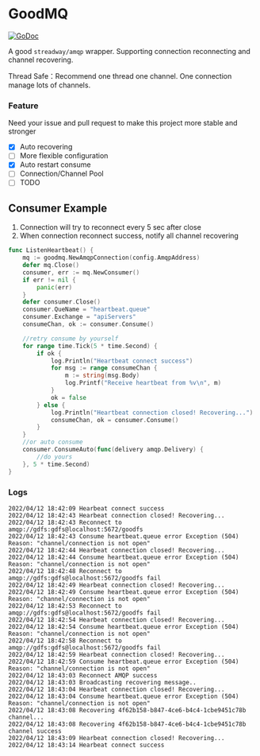 # GoodMQ

[![GoDoc](https://godoc.org/github.com/838239178/goodmq?status.svg)](http://godoc.org/github.com/838239178/goodmq)

A good `streadway/amqp` wrapper. Supporting connection reconnecting and channel recovering.

Thread Safe：Recommend one thread one channel. One connection manage lots of channels.

### Feature

Need your issue and pull request to make this project more stable and stronger

- [x] Auto recovering
- [ ]  More flexible configuration
- [x]  Auto restart consume
- [ ]  Connection/Channel Pool
- [ ]  TODO

## Consumer Example

1. Connection will try to reconnect every 5 sec after close
2. When connection reconnect success, notify all channel recovering

```go
func ListenHeartbeat() {
	mq := goodmq.NewAmqpConnection(config.AmqpAddress)
	defer mq.Close()
	consumer, err := mq.NewConsumer()
	if err != nil {
		panic(err)
	}
	defer consumer.Close()
	consumer.QueName = "heartbeat.queue"
	consumer.Exchange = "apiServers"
	consumeChan, ok := consumer.Consume()

	//retry consume by yourself
	for range time.Tick(5 * time.Second) {
		if ok {
			log.Println("Heartbeat connect success")
			for msg := range consumeChan {
				m := string(msg.Body)
				log.Printf("Receive heartbeat from %v\n", m)
			}
			ok = false
		} else {
			log.Println("Heartbeat connection closed! Recovering...")
			consumeChan, ok = consumer.Consume()
		}
	}
	//or auto consume
	consumer.ConsumeAuto(func(delivery amqp.Delivery) {
		//do yours
	}, 5 * time.Second)
}
```

### Logs

```log
2022/04/12 18:42:09 Hearbeat connect success
2022/04/12 18:42:43 Hearbeat connection closed! Recovering...
2022/04/12 18:42:43 Reconnect to amqp://gdfs:gdfs@localhost:5672/goodfs
2022/04/12 18:42:43 Consume heartbeat.queue error Exception (504) Reason: "channel/connection is not open"
2022/04/12 18:42:44 Hearbeat connection closed! Recovering...
2022/04/12 18:42:44 Consume heartbeat.queue error Exception (504) Reason: "channel/connection is not open"
2022/04/12 18:42:48 Reconnect to amqp://gdfs:gdfs@localhost:5672/goodfs fail
2022/04/12 18:42:49 Hearbeat connection closed! Recovering...
2022/04/12 18:42:49 Consume heartbeat.queue error Exception (504) Reason: "channel/connection is not open"
2022/04/12 18:42:53 Reconnect to amqp://gdfs:gdfs@localhost:5672/goodfs fail
2022/04/12 18:42:54 Hearbeat connection closed! Recovering...
2022/04/12 18:42:54 Consume heartbeat.queue error Exception (504) Reason: "channel/connection is not open"
2022/04/12 18:42:58 Reconnect to amqp://gdfs:gdfs@localhost:5672/goodfs fail
2022/04/12 18:42:59 Hearbeat connection closed! Recovering...
2022/04/12 18:42:59 Consume heartbeat.queue error Exception (504) Reason: "channel/connection is not open"
2022/04/12 18:43:03 Reconnect AMQP success
2022/04/12 18:43:03 Broadcasting recovering message..
2022/04/12 18:43:04 Hearbeat connection closed! Recovering...
2022/04/12 18:43:04 Consume heartbeat.queue error Exception (504) Reason: "channel/connection is not open"
2022/04/12 18:43:08 Recovering 4f62b158-b847-4ce6-b4c4-1cbe9451c78b channel...
2022/04/12 18:43:08 Recovering 4f62b158-b847-4ce6-b4c4-1cbe9451c78b channel success
2022/04/12 18:43:09 Hearbeat connection closed! Recovering...
2022/04/12 18:43:14 Hearbeat connect success
```
